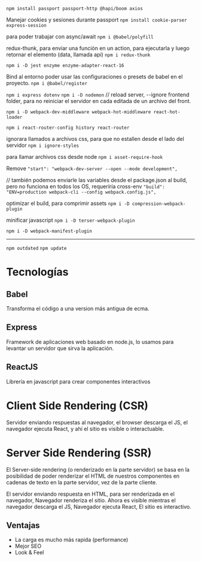 `npm install passport passport-http @hapi/boom axios`

Manejar cookies y sesiones durante passport
`npm install cookie-parser express-session`

para poder trabajar con async/await
`npm i @babel/polyfill`


redux-thunk, para enviar una función en un action, para ejecutarla y luego retornar el elemento (data, llamada api)
`npm i redux-thunk`

`npm i -D jest enzyme enzyme-adapter-react-16`


Bind al entorno poder usar las configuraciones o presets de babel en el proyecto.
`npm i @babel/register`


`npm i express dotenv`
`npm i -D nodemon` // reload server, --ignore frontend folder, para no reiniciar el servidor en cada editada de un archivo del front.

`npm i -D webpack-dev-middleware webpack-hot-middleware react-hot-loader`

`npm i react-router-config history react-router`

ignorara llamados a archivos css, para que no estallen desde el lado del servidor
`npm i ignore-styles`

para llamar archivos css desde node
`npm i asset-require-hook`

Remove
`"start": "webpack-dev-server --open --mode development",`

// también podemos enviarle las variables desde el package.json al build, pero no funciona en todos los OS, requeríría cross-env
`"build": "ENV=production webpack-cli --config webpack.config.js",`

optimizar el build, para comprimir assets
`npm i -D compression-webpack-plugin`

minificar javascript
`npm i -D terser-webpack-plugin`


`npm i -D webpack-manifest-plugin`

-------
`npm outdated`
`npm update`

# Tecnologías
## Babel
Transforma el código a una version más antigua de ecma.

## Express
Framework de aplicaciones web basado en node.js, lo usamos para levantar un servidor que sirva la aplicación.

## ReactJS
Librería en javascript para crear componentes interactivos

# Client Side Rendering (CSR)
Servidor enviando respuestas al navegador, el browser descarga el JS, el navegador ejecuta React, y ahí el sitio es visible o interactuable.

# Server Side Rendering (SSR)
El Server-side rendering (o renderizado en la parte servidor) se basa en la posibilidad de poder renderizar el HTML de nuestros componentes en cadenas de texto en la parte servidor, vez de la parte cliente.

El servidor enviando respuesta en HTML, para ser renderizada en el navegador, Navegador renderiza el sitio. Ahora es visible mientras el navegador descarga el JS, Navegador ejecuta React, El sitio es interactivo.

## Ventajas
- La carga es mucho más rapida (performance)
- Mejor SEO
- Look & Feel
